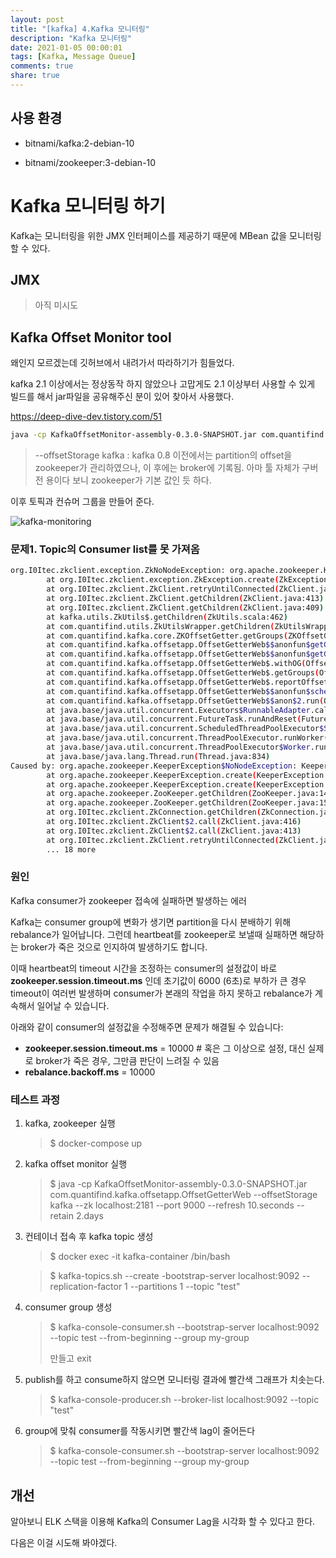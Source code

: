 ```yaml
---
layout: post
title: "[kafka] 4.Kafka 모니터링"
description: "Kafka 모니터링"
date: 2021-01-05 00:00:01
tags: [Kafka, Message Queue]
comments: true
share: true
---
```




## 사용 환경

- bitnami/kafka:2-debian-10

- bitnami/zookeeper:3-debian-10



# Kafka 모니터링 하기

Kafka는 모니터링을 위한 JMX 인터페이스를 제공하기 때문에 MBean 값을 모니터링 할 수 있다.



## JMX

> 아직 미시도



## Kafka Offset Monitor tool

왜인지 모르겠는데 깃허브에서 내려가서 따라하기가 힘들었다.

kafka 2.1 이상에서는 정상동작 하지 않았으나 고맙게도 2.1 이상부터 사용할 수 있게 빌드를 해서 jar파일을 공유해주신 분이 있어 찾아서 사용했다.

https://deep-dive-dev.tistory.com/51

```bash
java -cp KafkaOffsetMonitor-assembly-0.3.0-SNAPSHOT.jar com.quantifind.kafka.offsetapp.OffsetGetterWeb --offsetStorage kafka --zk localhost:2181 --port 9000 --refresh 10.seconds --retain 2.days
```

> --offsetStorage kafka : kafka 0.8 이전에서는 partition의 offset을 zookeeper가 관리하였으나, 이 후에는 broker에 기록됨. 아마 툴 자체가 구버전 용이다 보니 zookeeper가 기본 값인 듯 하다.



이후 토픽과 컨슈머 그룹을 만들어 준다.

![kafka-monitoring](https://zkdlu.github.io/images/kafka/kafka-monitoring.png)



### 문제1. Topic의 Consumer list를 못 가져옴

```bash
org.I0Itec.zkclient.exception.ZkNoNodeException: org.apache.zookeeper.KeeperException$NoNodeException: KeeperErrorCode = NoNode for /consumers
        at org.I0Itec.zkclient.exception.ZkException.create(ZkException.java:47)
        at org.I0Itec.zkclient.ZkClient.retryUntilConnected(ZkClient.java:685)
        at org.I0Itec.zkclient.ZkClient.getChildren(ZkClient.java:413)
        at org.I0Itec.zkclient.ZkClient.getChildren(ZkClient.java:409)
        at kafka.utils.ZkUtils$.getChildren(ZkUtils.scala:462)
        at com.quantifind.utils.ZkUtilsWrapper.getChildren(ZkUtilsWrapper.scala:62)
        at com.quantifind.kafka.core.ZKOffsetGetter.getGroups(ZKOffsetGetter.scala:62)
        at com.quantifind.kafka.offsetapp.OffsetGetterWeb$$anonfun$getGroups$1.apply(OffsetGetterWeb.scala:100)
        at com.quantifind.kafka.offsetapp.OffsetGetterWeb$$anonfun$getGroups$1.apply(OffsetGetterWeb.scala:100)
        at com.quantifind.kafka.offsetapp.OffsetGetterWeb$.withOG(OffsetGetterWeb.scala:89)
        at com.quantifind.kafka.offsetapp.OffsetGetterWeb$.getGroups(OffsetGetterWeb.scala:99)
        at com.quantifind.kafka.offsetapp.OffsetGetterWeb$.reportOffsets(OffsetGetterWeb.scala:69)
        at com.quantifind.kafka.offsetapp.OffsetGetterWeb$$anonfun$schedule$1.apply$mcV$sp(OffsetGetterWeb.scala:80)
        at com.quantifind.kafka.offsetapp.OffsetGetterWeb$$anon$2.run(OffsetGetterWeb.scala:49)
        at java.base/java.util.concurrent.Executors$RunnableAdapter.call(Executors.java:515)
        at java.base/java.util.concurrent.FutureTask.runAndReset(FutureTask.java:305)
        at java.base/java.util.concurrent.ScheduledThreadPoolExecutor$ScheduledFutureTask.run(ScheduledThreadPoolExecutor.java:305)
        at java.base/java.util.concurrent.ThreadPoolExecutor.runWorker(ThreadPoolExecutor.java:1128)
        at java.base/java.util.concurrent.ThreadPoolExecutor$Worker.run(ThreadPoolExecutor.java:628)
        at java.base/java.lang.Thread.run(Thread.java:834)
Caused by: org.apache.zookeeper.KeeperException$NoNodeException: KeeperErrorCode = NoNode for /consumers
        at org.apache.zookeeper.KeeperException.create(KeeperException.java:111)
        at org.apache.zookeeper.KeeperException.create(KeeperException.java:51)
        at org.apache.zookeeper.ZooKeeper.getChildren(ZooKeeper.java:1472)
        at org.apache.zookeeper.ZooKeeper.getChildren(ZooKeeper.java:1500)
        at org.I0Itec.zkclient.ZkConnection.getChildren(ZkConnection.java:99)
        at org.I0Itec.zkclient.ZkClient$2.call(ZkClient.java:416)
        at org.I0Itec.zkclient.ZkClient$2.call(ZkClient.java:413)
        at org.I0Itec.zkclient.ZkClient.retryUntilConnected(ZkClient.java:675)
        ... 18 more
```

### 원인

Kafka consumer가 zookeeper 접속에 실패하면 발생하는 에러

Kafka는 consumer group에 변화가 생기면 partition을 다시 분배하기 위해 rebalance가 일어납니다.  그런데 heartbeat를 zookeeper로 보낼때 실패하면 해당하는 broker가 죽은 것으로 인지하여 발생하기도 합니다.

이때 heartbeat의 timeout 시간을 조정하는 consumer의 설정값이 바로 **zookeeper.session.timeout.ms** 인데 초기값이 6000 (6초)로 부하가 큰 경우 timeout이 여러번 발생하며 consumer가 본래의 작업을 하지 못하고 rebalance가 계속해서 일어날 수 있습니다.

아래와 같이 consumer의 설정값을 수정해주면 문제가 해결될 수 있습니다:

- **zookeeper.session.timeout.ms** = 10000 # 혹은 그 이상으로 설정, 대신 실제로 broker가 죽은 경우, 그만큼 판단이 느려질 수 있음
- **rebalance.backoff.ms** = 10000



### 테스트 과정

1. kafka, zookeeper 실행

   > $ docker-compose up

2. kafka offset monitor 실행

   > $ java -cp KafkaOffsetMonitor-assembly-0.3.0-SNAPSHOT.jar com.quantifind.kafka.offsetapp.OffsetGetterWeb --offsetStorage kafka --zk localhost:2181 --port 9000 --refresh 10.seconds --retain 2.days

3. 컨테이너 접속 후 kafka topic 생성

   > $ docker exec -it kafka-container /bin/bash

   > $ kafka-topics.sh --create -bootstrap-server localhost:9092 --replication-factor 1 --partitions 1 --topic "test"

4. consumer group 생성

   > $ kafka-console-consumer.sh --bootstrap-server localhost:9092 --topic test --from-beginning --group my-group
   >
   > 만들고 exit

5. publish를 하고 consume하지 않으면 모니터링 결과에 빨간색 그래프가 치솟는다.

   > $ kafka-console-producer.sh --broker-list localhost:9092 --topic "test"

6. group에 맞춰 consumer를 작동시키면 빨간색 lag이 줄어든다

   > $ kafka-console-consumer.sh --bootstrap-server localhost:9092 --topic test --from-beginning --group my-group





## 개선

알아보니 ELK 스택을 이용해 Kafka의 Consumer Lag을 시각화 할 수 있다고 한다.

다음은 이걸 시도해 봐야겠다.